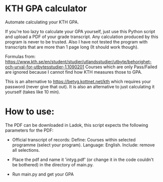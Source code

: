 # KTH GPA calculator
Automate calculating your KTH GPA.

If you're too lazy to calculate your GPA yourself, just use this Python script and upload a PDF of your grade transcript. Any calculation produced by this program is never to be trusted. Also I have not tested the program with transcripts that are more than 1 page long (It should work though).

Formulas from: https://www.kth.se/en/student/studier/utlandsstudier/utbyte/behorighet-och-urval-for-utbytesstudier-1.1090201
Courses which are only Pass/Failed are ignored because I cannot find how KTH measures those to GPA. 

This is an alternative to https://betyg.kottnet.net/kth which requires your password (never give that out). It is also an alternative to just calculating it yourself (takes like 10 min).

# How to use:

The PDF can be downloaded in Ladok, this script expects the following parameters for the PDF:
- Official transcript of records:
Define: Courses within selected programme (select your program).
Language: English.
Include: remove all selections.

- Place the pdf and name it 'intyg.pdf' (or change it in the code couldn't be bothered) in the directory of main.py.

- Run main.py and get your GPA

